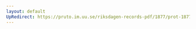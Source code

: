 ```yaml
---
layout: default
UpRedirect: https://pruto.im.uu.se/riksdagen-records-pdf/1877/prot-1877--fk--001/prot-1877--fk--001_007.pdf
---
```


